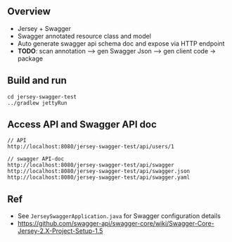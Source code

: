## Overview
* Jersey + Swagger
* Swagger annotated resource class and model
* Auto generate swagger api schema doc and expose via HTTP endpoint
* **TODO**: scan annotation --> gen Swagger Json --> gen client code -> package

## Build and run
```
cd jersey-swagger-test
../gradlew jettyRun
```

## Access API and Swagger API doc
```
// API
http://localhost:8080/jersey-swagger-test/api/users/1

// swagger API-doc
http://localhost:8080/jersey-swagger-test/api/swagger
http://localhost:8080/jersey-swagger-test/api/swagger.json
http://localhost:8080/jersey-swagger-test/api/swagger.yaml
```

## Ref
* See `JerseySwaggerApplication.java` for Swagger configuration details
* https://github.com/swagger-api/swagger-core/wiki/Swagger-Core-Jersey-2.X-Project-Setup-1.5

